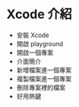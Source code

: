# Xcode 介紹

- 安裝 Xcode
- 開啟 playground
- 開啟一個專案
- 介面簡介
- 新增檔案進一個專案
- 複製檔案進一個專案
- 刪除專案裡的檔案
- 好用熱鍵



